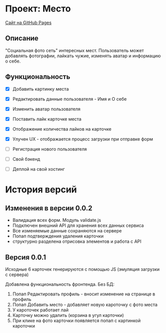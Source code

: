 # Проект: Место

[Сайт на GitHub Pages](https://gvozdenkov.github.io/mesto-project/)

## Описание

"Социальная фото сеть" интересных мест. Пользователь может добавлять
фотографии, лайкать чужие, изменять аватар и информацию о себе.

## Функциональность

- [x] Добавить картинку места
- [x] Редактировать данные пользователя - Имя и О себе
- [x] Изменить аватар пользователя
- [x] Поставить лайк карточке места
- [x] Отображение количества лайков на карточке
- [x] Улучен UX - отображается процесс загрузки при отправке форм

- [ ] Регистрация нового пользователя
- [ ] Свой бэкенд
- [ ] Деплой на свой хостинг

# История версий

## Изменения в версии 0.0.2

- Валидация всех форм. Модуль validate.js
- Подключен внешний API для хранения всех данных сервиса
- Все изменяемые данные сохраняются на сервере
- Попап подтверждения удаления карточки
- структурно разделена отрисовка элементов и работа с API

## Версия 0.0.1

Исходные 6 карточек генерируются с помощью JS (эмуляция загрузки с сервера)

Добавлена функциональность фронтенда. Без БД:

1. Попап Редактировать профиль - вносит изменение на странице в профиль
2. Попап Добавить место - добавляет новую кароточку с фото места
3. У кароточек работает лай
4. Карточку можно удалить (корзина в угул карточки)
5. При клике на фото карточки появляется попап с картинкой кароточки
